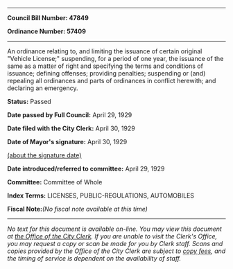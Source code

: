 

********

**Council Bill Number: 47849**
   
**Ordinance Number: 57409**
********

 An ordinance relating to, and limiting the issuance of certain original "Vehicle License;" suspending, for a period of one year, the issuance of the same as a matter of right and specifying the terms and conditions of issuance; defining offenses; providing penalties; suspending or (and) repealing all ordinances and parts of ordinances in conflict herewith; and declaring an emergency.

**Status:** Passed
   
**Date passed by Full Council:** April 29, 1929
   
**Date filed with the City Clerk:** April 30, 1929
   
**Date of Mayor's signature:** April 30, 1929
   
[(about the signature date)](/~public/approvaldate.htm)
   
   
   
**Date introduced/referred to committee:** April 29, 1929
   
**Committee:** Committee of Whole
   
   
**Index Terms:** LICENSES, PUBLIC-REGULATIONS, AUTOMOBILES

**Fiscal Note:**_(No fiscal note available at this time)_
********

_No text for this document is available on-line. You may view this document at [the Office of the City Clerk](http://www.seattle.gov/leg/clerk/contactUs.htm). If you are unable to visit the Clerk's Office, you may request a copy or scan be made for you by Clerk staff. Scans and copies provided by the Office of the City Clerk are subject to [copy fees](http://clerk.seattle.gov/~public/clerkfees.htm), and the timing of service is dependent on the availability of staff._

